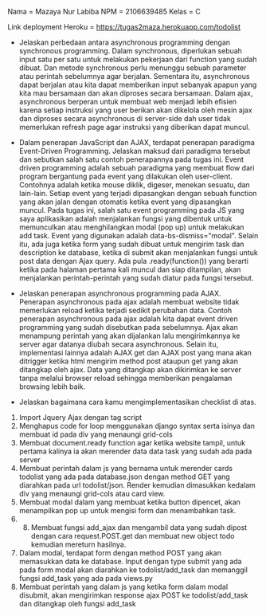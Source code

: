 Nama = Mazaya Nur Labiba
NPM = 2106639485
Kelas = C

Link deployment Heroku = https://tugas2maza.herokuapp.com/todolist

- Jelaskan perbedaan antara asynchronous programming dengan synchronous programming.
Dalam synchronous, diperlukan sebuah input satu per satu untuk melakukan pekerjaan dari function yang sudah dibuat. Dan metode synchronous perlu menunggu sebuah parameter atau perintah sebelumnya agar berjalan. Sementara itu, asynchronous dapat berjalan atau kita dapat memberikan input sebanyak apapun yang kita mau bersamaan dan akan diproses secara bersamaan. Dalam ajax, asynchronous berperan untuk membuat web menjadi lebih efisien karena setiap instruksi yang user berikan akan dikelola oleh mesin ajax dan diproses secara asynchronous di server-side dah user tidak memerlukan refresh page agar instruksi yang diberikan dapat muncul.

- Dalam penerapan JavaScript dan AJAX, terdapat penerapan paradigma Event-Driven Programming. Jelaskan maksud dari paradigma tersebut dan sebutkan salah satu contoh penerapannya pada tugas ini.
Event driven programming adalah sebuah paradigma yang membuat flow dari program bergantung pada event yang dilakukan oleh user-client. Contohnya adalah ketika mouse diklik, digeser, menekan sesuatu, dan lain-lain. Setiap event yang terjadi dipasangkan dengan sebuah function yang akan jalan dengan otomatis ketika event yang dipasangkan muncul. Pada tugas ini, salah satu event programming pada JS yang saya aplikasikan adalah menjalankan fungsi yang dibentuk untuk memunculkan atau menghilangkan modal (pop up) untuk melakukan add task. Event yang digunakan adalah data-bs-dismiss="modal". Selain itu, ada juga ketika form yang sudah dibuat untuk mengirim task dan description ke database, ketika di submit akan menjalankan fungsi untuk post data dengan Ajax query. Ada pula .ready(function()) yang berarti ketika pada halaman pertama kali muncul dan siap ditampilan, akan menjalankan perintah-perintah yang sudah diatur pada fungsi tersebut.

- Jelaskan penerapan asynchronous programming pada AJAX.
Penerapan asynchronous pada ajax adalah membuat website tidak memerlukan reload ketika terjadi sedikit perubahan data. Contoh penerapan asynchronous pada ajax adalah kita dapat event driven programming yang sudah disebutkan pada sebelumnya. Ajax akan menampung perintah yang akan dijalankan lalu mengirimkannya ke server agar datanya diubah secara asynchronous. Selain itu, implementasi lainnya adalah AJAX get dan AJAX post yang mana akan ditrigger ketika html mengirim method post ataupun get yang akan ditangkap oleh ajax. Data yang ditangkap akan dikirimkan ke server tanpa melalui browser reload sehingga memberikan pengalaman browsing lebih baik.

- Jelaskan bagaimana cara kamu mengimplementasikan checklist di atas.
1. Import Jquery Ajax dengan tag script
2. Menghapus code for loop menggunakan django syntax serta isinya dan membuat id pada div yang menaungi grid-cols
3. Membuat document.ready function agar ketika website tampil, untuk pertama kalinya ia akan merender data data task yang sudah ada pada server
4. Membuat perintah dalam js yang bernama untuk merender cards todolist yang ada pada database.json dengan method GET yang diarahkan pada url todolist/json. Render kemudian dimasukkan kedalam div yang menaungi grid-cols atau card view.
5. Membuat modal dalam yang membuat ketika button dipencet, akan menampilkan pop up untuk mengisi form dan menambahkan task.
6. 8. Membuat fungsi add_ajax dan mengambil data yang sudah dipost dengan cara request.POST.get dan membuat new object todo kemudian mereturn hasilnya.
7. Dalam modal, terdapat form dengan method POST yang akan memasukkan data ke database. Input dengan type submit yang ada pada form modal akan diarahkan ke todolist/add_task dan memanggil fungsi add_task yang ada pada views.py
8. Membuat perintah yang dalam js yang ketika form dalam modal disubmit, akan mengirimkan response ajax POST ke todolist/add_task dan ditangkap oleh fungsi add_task